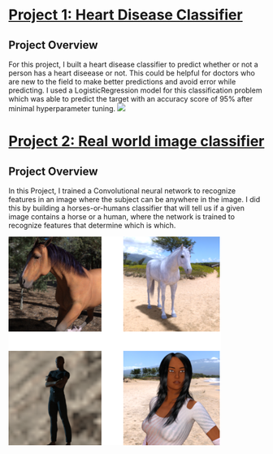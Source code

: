 # [Project 1: Heart Disease Classifier](https://github.com/SamyySwift/heart_disease_classifier)
## **Project Overview**
For this project, I built a heart disease classifier to predict whether or not a person has a heart diseease or not. This could be helpful for doctors who are new to the field to make better predictions and avoid error while predicting.
I used a LogisticRegression model for this classification problem which was able to predict the target with an accuracy score of 95% after minimal hyperparameter tuning.
![](/SamyySwift_Portfolio/blob/master/images/heart%20disease.jpg)

# **[Project 2: Real world image classifier](https://github.com/SamyySwift/Real-world-image-classifier)**
## **Project Overview**
In this Project, I trained a Convolutional neural network to recognize features in an image where the subject can be anywhere in the image. I did this by building a horses-or-humans classifier that will tell us if a given image contains a horse or a human, where the network is trained to recognize features that determine which is which.

![](/images/human%20or%20horse%20.png)
